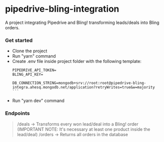 # pipedrive-bling-integration
A project integrating Pipedrive and Bling! transforming leads/deals into Bling orders.

### Get started
* Clone the project
* Run "yarn" command
* Create .env file inside project folder with the following template:
  ```APP_PORT=3333
  PIPEDRIVE_API_TOKEN=
  BLING_API_KEY=

  DB_CONNECTION_STRING=mongodb+srv://root:root@pipedrive-bling-integra.ahesq.mongodb.net/application?retryWrites=true&w=majority ```
* Run "yarn dev" command


### Endpoints
> /deals -> Transforms every won lead/deal into a Bling! order (IMPORTANT NOTE: It's necessary at least one product inside the lead/deal)
> /orders -> Returns all orders in the database
